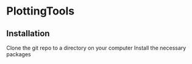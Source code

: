 # PlottingTools

## Installation
Clone the git repo to a directory on your computer
Install the necessary packages

